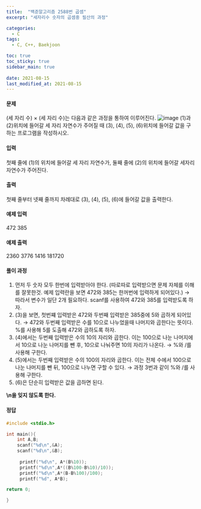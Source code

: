 ```yaml
---
title:  "백준알고리즘 2588번 곱셈"
excerpt: "세자리수 숫자의 곱셈중 필산의 과정"

categories:
  - C
tags:
  - C, C++, Baekjoon

toc: true
toc_sticky: true
sidebar_main: true
 
date: 2021-08-15
last_modified_at: 2021-08-15
---
```

#### 문제
 (세 자리 수) × (세 자리 수)는 다음과 같은 과정을 통하여 이루어진다.
 ![image](https://user-images.githubusercontent.com/84630434/129470614-2ef74017-0415-42ec-b3b4-7fb203c80980.png)
 (1)과 (2)위치에 들어갈 세 자리 자연수가 주어질 때 (3), (4), (5), (6)위치에 들어갈 값을 구하는 프로그램을 작성하시오.

#### 입력
 첫째 줄에 (1)의 위치에 들어갈 세 자리 자연수가, 둘째 줄에 (2)의 위치에 들어갈 세자리 자연수가 주어진다.

#### 출력
 첫째 줄부터 넷째 줄까지 차례대로 (3), (4), (5), (6)에 들어갈 값을 출력한다.

#### 예제 입력
 472
 385

#### 예제 출력
 2360
 3776
 1416
 181720

#### 풀이 과정

1. 먼저 두 숫자 모두 한번에 입력받아야 한다. (따로따로 입력받으면 문제 자체를 이해를 잘못한것.
예제 입력란을 보면 472와 385는 한꺼번에 입력하게 되어있다.)
→ 따라서 변수가 일단 2개 필요하다. scanf를 사용하여 472와 385를 입력받도록 하자.
2. (3)을 보면, 첫번쨰 입력받은 472와 두번째 입력받은 385중에 5와 곱하게 되어있다.
→ 472와 두번째 입력받은 수를 10으로 나누었을때 나머지와 곱한다는 뜻이다. %를 사용해 5를 도출해 472와 곱하도록 하자.
3. (4)에서는 두번째 입력받은 수의 10의 자리와 곱한다. 이는 100으로 나눈 나머지에서 10으로 나눈 나머지를 뺀 후, 10으로 나눠주면 10의 자리가 나온다.
→ %와 /를 사용해 구한다.
4. (5)에서는 두번째 입력받은 수의 100의 자리와 곱한다. 이는 전체 수에서 100으로 나눈 나머지를 뺀 뒤, 100으로 나누면 구할 수 있다. 
→ 과정 3번과 같이 %와 /를 사용해 구한다.
5. (6)은 단순히 입력받은 값을 곱하면 된다. 

**\n을 잊지 않도록 한다.**

#### 정답  

```c
#include <stdio.h>

int main(){
    int A,B;
    scanf("%d\n",&A);
    scanf("%d\n",&B);
    
     printf("%d\n", A*(B%10));
     printf("%d\n",A*((B%100-B%10)/10));
     printf("%d\n",A*(B-B%100)/100);
     printf("%d", A*B);

return 0;

}
```

